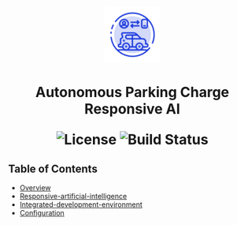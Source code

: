 <p align="center">
  <img src="logo.png" alt="Autonomous Parking Charge ResponsiveAI Logo" width="115">
</p>

<h1 align="center"> Autonomous Parking Charge Responsive AI </h>

<p align="center">
  <img alt="License" src="https://img.shields.io/badge/license-Apache%202.0-blue.svg">
  <img alt="Build Status" src="https://img.shields.io/badge/build-passing-teal.svg">
</p>

## Table of Contents

- [Overview](#overview)
- [Responsive-artificial-intelligence](#responsive-artificial-intelligence)
- [Integrated-development-environment](#integrated-development-environment)
- [Configuration](#configuration)